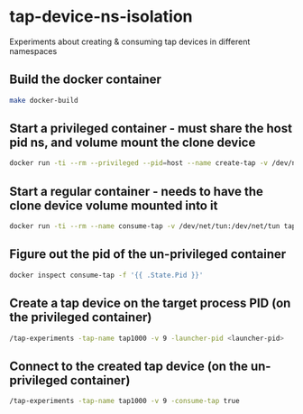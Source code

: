 # tap-device-ns-isolation
Experiments about creating &amp; consuming tap devices in different namespaces

## Build the docker container
```bash
make docker-build
```

## Start a privileged container - must share the host pid ns, and volume mount the clone device
```bash
docker run -ti --rm --privileged --pid=host --name create-tap -v /dev/net/tun:/dev/net/tun tap-experiment bash
```

## Start a regular container - needs to have the clone device volume mounted into it
```bash
docker run -ti --rm --name consume-tap -v /dev/net/tun:/dev/net/tun tap-experiment bash
```

## Figure out the pid of the un-privileged container
```bash
docker inspect consume-tap -f '{{ .State.Pid }}'
```

## Create a tap device on the target process PID (on the privileged container)
```bash
/tap-experiments -tap-name tap1000 -v 9 -launcher-pid <launcher-pid>
```

## Connect to the created tap device (on the un-privileged container)
```bash
/tap-experiments -tap-name tap1000 -v 9 -consume-tap true
```

